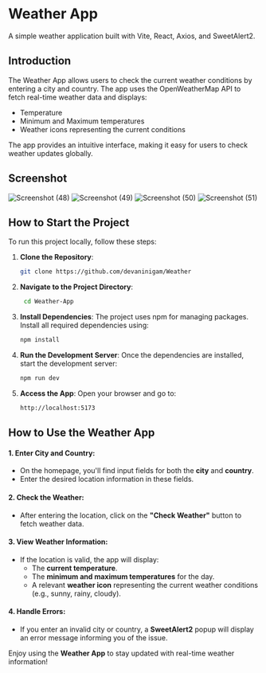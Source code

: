 # Weather App

A simple weather application built with Vite, React, Axios, and SweetAlert2.

## Introduction

The Weather App allows users to check the current weather conditions by entering a city and country. The app uses the OpenWeatherMap API to fetch real-time weather data and displays:
- Temperature
- Minimum and Maximum temperatures
- Weather icons representing the current conditions

The app provides an intuitive interface, making it easy for users to check weather updates globally.

## Screenshot

![Screenshot (48)](https://github.com/user-attachments/assets/9cf901ac-bd9c-492b-87f6-3ca5cf8248e2)
![Screenshot (49)](https://github.com/user-attachments/assets/9b3f651c-e18a-4af4-8dbc-e1fe10a29029) 
![Screenshot (50)](https://github.com/user-attachments/assets/fff91289-6155-42ff-b7ce-147029125507)
![Screenshot (51)](https://github.com/user-attachments/assets/ce3f16a8-90d0-4ed0-918f-82c63c557c2f)

## How to Start the Project

To run this project locally, follow these steps:

1. **Clone the Repository**:
   ```bash
   git clone https://github.com/devaninigam/Weather
   ```
   
2. **Navigate to the Project Directory**:
   ```bash
    cd Weather-App 
   ```
   
3. **Install Dependencies**:
   The project uses npm for managing packages. Install all required dependencies using:
   ```bash  
   npm install
   ```
   
4. **Run the Development Server**:
   Once the dependencies are installed, start the development server:
   ```bash  
   npm run dev
   ```
   
5. **Access the App**:
   Open your browser and go to:
   ```bash  
   http://localhost:5173
   ```

## How to Use the Weather App

#### 1. **Enter City and Country:**
   - On the homepage, you'll find input fields for both the **city** and **country**.
   - Enter the desired location information in these fields.

#### 2. **Check the Weather:**
   - After entering the location, click on the **"Check Weather"** button to fetch weather data.

#### 3. **View Weather Information:**
   - If the location is valid, the app will display:
     - The **current temperature**.
     - The **minimum and maximum temperatures** for the day.
     - A relevant **weather icon** representing the current weather conditions (e.g., sunny, rainy, cloudy).

#### 4. **Handle Errors:**
   - If you enter an invalid city or country, a **SweetAlert2** popup will display an error message informing you of the issue.

Enjoy using the **Weather App** to stay updated with real-time weather information!

